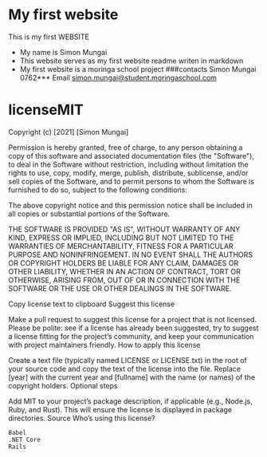 # My first website
  This is my first WEBSITE
* My name is Simon Mungai
* This website serves as my first  website readme writen in markdown
* My first website is a moringa school project
###contacts
Simon Mungai
0762***
Email simon.mungai@student.moringaschool.com
# licenseMIT

Copyright (c) [2021] [Simon Mungai]

Permission is hereby granted, free of charge, to any person obtaining a copy
of this software and associated documentation files (the "Software"), to deal
in the Software without restriction, including without limitation the rights
to use, copy, modify, merge, publish, distribute, sublicense, and/or sell
copies of the Software, and to permit persons to whom the Software is
furnished to do so, subject to the following conditions:

The above copyright notice and this permission notice shall be included in all
copies or substantial portions of the Software.

THE SOFTWARE IS PROVIDED "AS IS", WITHOUT WARRANTY OF ANY KIND, EXPRESS OR
IMPLIED, INCLUDING BUT NOT LIMITED TO THE WARRANTIES OF MERCHANTABILITY,
FITNESS FOR A PARTICULAR PURPOSE AND NONINFRINGEMENT. IN NO EVENT SHALL THE
AUTHORS OR COPYRIGHT HOLDERS BE LIABLE FOR ANY CLAIM, DAMAGES OR OTHER
LIABILITY, WHETHER IN AN ACTION OF CONTRACT, TORT OR OTHERWISE, ARISING FROM,
OUT OF OR IN CONNECTION WITH THE SOFTWARE OR THE USE OR OTHER DEALINGS IN THE
SOFTWARE.

Copy license text to clipboard
Suggest this license

Make a pull request to suggest this license for a project that is not licensed. Please be polite: see if a license has already been suggested, try to suggest a license fitting for the project’s community, and keep your communication with project maintainers friendly.
How to apply this license

Create a text file (typically named LICENSE or LICENSE.txt) in the root of your source code and copy the text of the license into the file. Replace [year] with the current year and [fullname] with the name (or names) of the copyright holders.
Optional steps

Add MIT to your project’s package description, if applicable (e.g., Node.js, Ruby, and Rust). This will ensure the license is displayed in package directories.
Source
Who’s using this license?

    Babel
    .NET Core
    Rails
